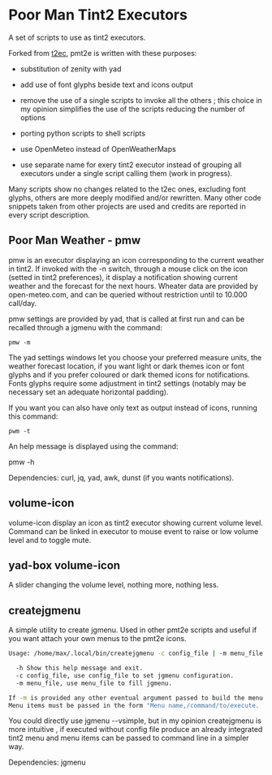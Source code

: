 # Poor  Man Tint2 Executors

A set of scripts to use as tint2 executors.

Forked from [t2ec](https://github.com/nwg-piotr), pmt2e is written with these purposes:

  * substitution of zenity with yad

  * add use of font glyphs beside text and icons output

  * remove  the use of a single  scripts to invoke all the others
; this choice in my opinion simplifies  the use of the scripts reducing the  number of options

  * porting python scripts to shell scripts

  * use OpenMeteo instead of OpenWeatherMaps

  * use separate name for exery tint2 executor instead of grouping all executors under  a single script calling  them (work in progress).

Many scripts show no changes related to the t2ec ones, excluding font glyphs, others are more  deeply modified and/or rewritten. Many other code snippets taken from other projects are used and credits are reported in every script description.

##  Poor Man Weather - pmw

pmw is an executor displaying an icon corresponding to  the current weather  in tint2. If invoked with the -n switch, through a mouse click  on the icon (setted in tint2 preferences), it display a notification showing current weather and the forecast for the next hours.
Wheater data are provided by open-meteo.com,  and can be queried without restriction until to 10.000 call/day.

pmw  settings are provided by yad, that is called at first run and can be recalled  through a jgmenu with the command:

`pmw -m`

The yad settings windows let you choose your preferred  measure units, the weather forecast location, if you want light or dark themes icon or  font glyphs and if you prefer coloured or dark themed icons for notifications.
Fonts glyphs require some adjustment in tint2 settings (notably  may be necessary set an adequate horizontal padding).

If you want you can also have  only text as output instead of icons, running this command:

`pwm -t`

An help message is displayed using the command:

pmw -h

Dependencies: curl, jq, yad, awk, dunst (if you wants notifications).

##  volume-icon

volume-icon display an icon  as tint2 executor showing current volume level.  Command can be linked in executor to mouse event  to raise or low volume level and to toggle mute.

## yad-box  volume-icon

A slider changing the volume level, nothing more, nothing less.

## createjgmenu

A simple utility to create jgmenu. Used in  other pmt2e scripts and useful if you want attach your own menus to the pmt2e icons.

```bash
Usage: /home/max/.local/bin/createjgmenu -c config_file | -m menu_file | -h | list of command to feed jgmenu

  -h Show this help message and exit.
  -c config_file, use config_file to set jgmenu configuration.
  -m menu_file, use menu_file to fill jgmenu.

If -m is provided any other eventual argument passed to build the menu will be ignored.
Menu items must be passed in the form "Menu name,/command/to/execute.
```
You could directly use jgmenu --vsimple, but in my opinion createjgmenu is more intuitive , if  executed without config file produce an already integrated tint2 menu and menu items  can be passed to command line in a simpler way.

Dependencies: jgmenu






